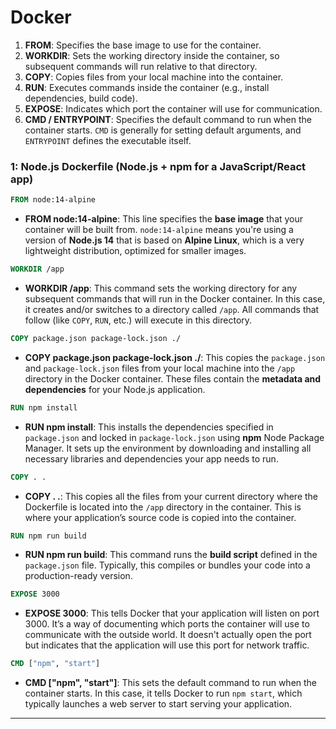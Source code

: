 # Docker

1. **FROM**: Specifies the base image to use for the container.
2. **WORKDIR**: Sets the working directory inside the container, so subsequent commands will run relative to that directory.
3. **COPY**: Copies files from your local machine into the container.
4. **RUN**: Executes commands inside the container (e.g., install dependencies, build code).
5. **EXPOSE**: Indicates which port the container will use for communication.
6. **CMD / ENTRYPOINT**: Specifies the default command to run when the container starts. `CMD` is generally for setting default arguments, and `ENTRYPOINT` defines the executable itself.

### 1: Node.js Dockerfile (Node.js + npm for a JavaScript/React app)

```Dockerfile
FROM node:14-alpine
```
- **FROM node:14-alpine**: This line specifies the **base image** that your container will be built from. `node:14-alpine` means you're using a version of **Node.js 14** that is based on **Alpine Linux**, which is a very lightweight distribution, optimized for smaller images.

```Dockerfile
WORKDIR /app
```
- **WORKDIR /app**: This command sets the working directory for any subsequent commands that will run in the Docker container. In this case, it creates and/or switches to a directory called `/app`. All commands that follow (like `COPY`, `RUN`, etc.) will execute in this directory.

```Dockerfile
COPY package.json package-lock.json ./
```
- **COPY package.json package-lock.json ./**: This copies the `package.json` and `package-lock.json` files from your local machine into the `/app` directory in the Docker container. These files contain the **metadata and dependencies** for your Node.js application.

```Dockerfile
RUN npm install
```
- **RUN npm install**: This installs the dependencies specified in `package.json` and locked in `package-lock.json` using **npm** Node Package Manager. It sets up the environment by downloading and installing all necessary libraries and dependencies your app needs to run.

```Dockerfile
COPY . .
```
- **COPY . .**: This copies all the files from your current directory where the Dockerfile is located into the `/app` directory in the container. This is where your application’s source code is copied into the container.

```Dockerfile
RUN npm run build
```
- **RUN npm run build**: This command runs the **build script** defined in the `package.json` file. Typically, this compiles or bundles your code into a production-ready version.
  
```Dockerfile
EXPOSE 3000
```
- **EXPOSE 3000**: This tells Docker that your application will listen on port 3000. It’s a way of documenting which ports the container will use to communicate with the outside world. It doesn't actually open the port but indicates that the application will use this port for network traffic.

```Dockerfile
CMD ["npm", "start"]
```
- **CMD ["npm", "start"]**: This sets the default command to run when the container starts. In this case, it tells Docker to run `npm start`, which typically launches a web server to start serving your application.

---



